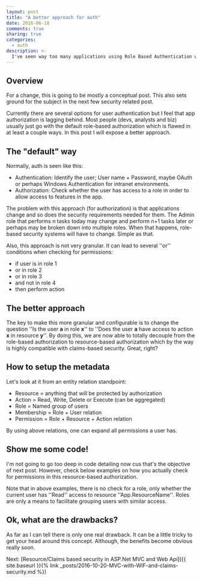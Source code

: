 ```yaml
---
layout: post
title: "A better approach for auth"
date: 2016-06-18
comments: true
sharing: true
categories:
  - auth
description: >-
  I've seen way too many applications using Role Based Authentication where the code check if user is Admin. This is not a good practice at all. Here is a better way.
---
```


## Overview
For a change, this is going to be mostly a conceptual post. This also sets ground for the subject in the next few security related post.

Currently there are several options for user authentication but I feel that app authorization is lagging behind. Most people (devs, analysts and biz) usually just go with the default role-based authorization which is flawed in at least a couple ways. In this post I will expose a better approach.

## The "default" way
Normally, auth is seen like this:

  * Authentication: Identify the user; User name + Password, maybe OAuth or perhaps Windows Authentication for intranet environments.
  * Authorization: Check whether the user has access to a role in order to allow access to features in the app.

The problem with this approach (for authorization) is that applications change and so does the security requirements needed for them. The Admin role that performs n tasks today may change and perform n+1 tasks later or perhaps may be broken down into multiple roles. When that happens, role-based security systems will have to change. Simple as that.

Also, this approach is not very granular. It can lead to several ''or'' conditions when checking for permissions:

  * if user is in role 1
  * or in role 2
  * or in role 3
  * and not in role 4
  * then perform action 

## The better approach
The key to make this more granular and configurable is to change the question ''Is the user **a** in role **x**'' to ''Does the user **a** have access to action **x** in resource **y**''. By doing this, we are now able to totally decouple from the role-based authorization to resource-based authorization which by the way is highly compatible with claims-based security. Great, right?

## How to setup the metadata
Let's look at it from an entity relation standpoint:

  * Resource = anything that will be protected by authorization
  * Action = Read, Write, Delete or Execute (can be aggregated)
  * Role = Named group of users
  * Membership = Role + User relation
  * Permission = Role + Resource + Action relation

By using above relations, one can expand all permissions a user has.

## Show me some code!

I'm not going to go too deep in code detailing now cus that's the objective of next post. However, check below examples on how you actually check for permissions in this resource-based authorization.

<script src="https://gist.github.com/jlucaspains/c27e3be8d71804c5cc657ab3d0dab730.js"></script>

Note that in above examples, there is no check for a role, only whether the current user has ''Read'' access to resource ''App.ResourceName''. Roles are only a means to facilitate grouping users with similar access.

## Ok, what are the drawbacks?
As far as I can tell there is only one real drawback. It can be a little tricky to get your head around this concept. Although, the benefits become obvious really soon.


Next: [Resource/Claims based security in ASP.Net MVC and Web Api]({{ site.baseurl }}{% link _posts/2016-10-20-MVC-with-WIF-and-claims-security.md %})